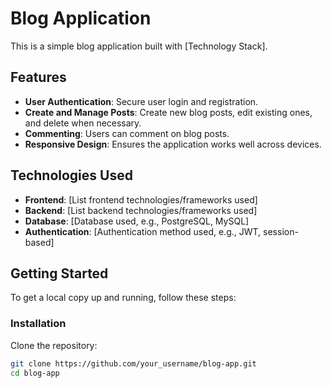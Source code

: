 # Blog Application

This is a simple blog application built with [Technology Stack].

## Features

- **User Authentication**: Secure user login and registration.
- **Create and Manage Posts**: Create new blog posts, edit existing ones, and delete when necessary.
- **Commenting**: Users can comment on blog posts.
- **Responsive Design**: Ensures the application works well across devices.

## Technologies Used

- **Frontend**: [List frontend technologies/frameworks used]
- **Backend**: [List backend technologies/frameworks used]
- **Database**: [Database used, e.g., PostgreSQL, MySQL]
- **Authentication**: [Authentication method used, e.g., JWT, session-based]

## Getting Started

To get a local copy up and running, follow these steps:

### Installation

Clone the repository:
   ```bash
   git clone https://github.com/your_username/blog-app.git
   cd blog-app
